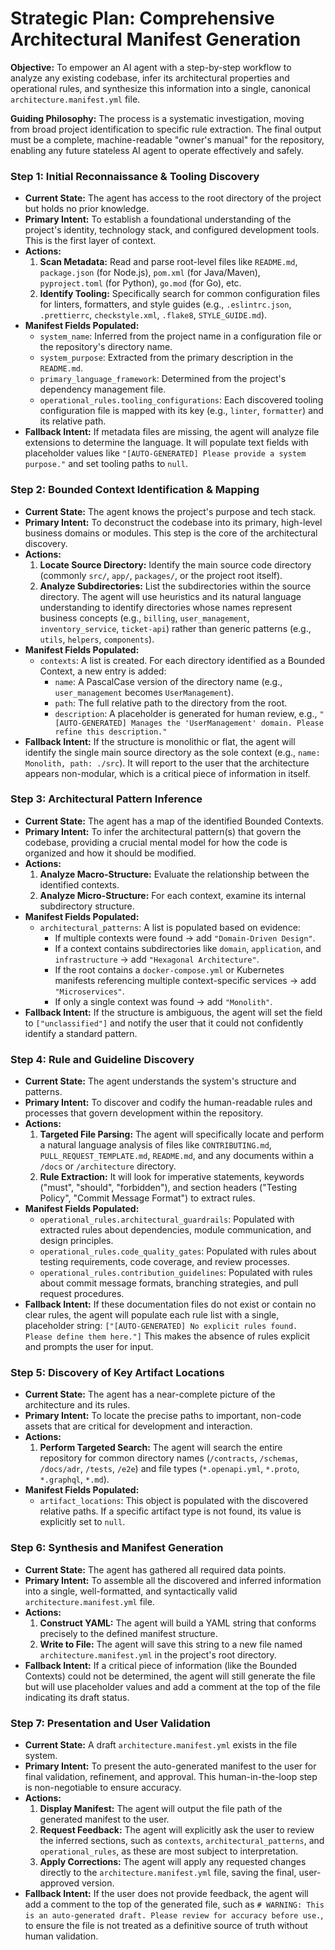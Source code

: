 # Strategic Plan: Comprehensive Architectural Manifest Generation 

**Objective:** To empower an AI agent with a step-by-step workflow to analyze any existing codebase, infer its architectural properties and operational rules, and synthesize this information into a single, canonical `architecture.manifest.yml` file.

**Guiding Philosophy:** The process is a systematic investigation, moving from broad project identification to specific rule extraction. The final output must be a complete, machine-readable "owner's manual" for the repository, enabling any future stateless AI agent to operate effectively and safely.

### Step 1: Initial Reconnaissance & Tooling Discovery

*   **Current State:** The agent has access to the root directory of the project but holds no prior knowledge.
*   **Primary Intent:** To establish a foundational understanding of the project's identity, technology stack, and configured development tools. This is the first layer of context.
*   **Actions:**
    1.  **Scan Metadata:** Read and parse root-level files like `README.md`, `package.json` (for Node.js), `pom.xml` (for Java/Maven), `pyproject.toml` (for Python), `go.mod` (for Go), etc.
    2.  **Identify Tooling:** Specifically search for common configuration files for linters, formatters, and style guides (e.g., `.eslintrc.json`, `.prettierrc`, `checkstyle.xml`, `.flake8`, `STYLE_GUIDE.md`).
*   **Manifest Fields Populated:**
    *   `system_name`: Inferred from the project name in a configuration file or the repository's directory name.
    *   `system_purpose`: Extracted from the primary description in the `README.md`.
    *   `primary_language_framework`: Determined from the project's dependency management file.
    *   `operational_rules.tooling_configurations`: Each discovered tooling configuration file is mapped with its key (e.g., `linter`, `formatter`) and its relative path.
*   **Fallback Intent:** If metadata files are missing, the agent will analyze file extensions to determine the language. It will populate text fields with placeholder values like `"[AUTO-GENERATED] Please provide a system purpose."` and set tooling paths to `null`.

### Step 2: Bounded Context Identification & Mapping

*   **Current State:** The agent knows the project's purpose and tech stack.
*   **Primary Intent:** To deconstruct the codebase into its primary, high-level business domains or modules. This step is the core of the architectural discovery.
*   **Actions:**
    1.  **Locate Source Directory:** Identify the main source code directory (commonly `src/`, `app/`, `packages/`, or the project root itself).
    2.  **Analyze Subdirectories:** List the subdirectories within the source directory. The agent will use heuristics and its natural language understanding to identify directories whose names represent business concepts (e.g., `billing`, `user_management`, `inventory_service`, `ticket-api`) rather than generic patterns (e.g., `utils`, `helpers`, `components`).
*   **Manifest Fields Populated:**
    *   `contexts`: A list is created. For each directory identified as a Bounded Context, a new entry is added:
        *   `name`: A PascalCase version of the directory name (e.g., `user_management` becomes `UserManagement`).
        *   `path`: The full relative path to the directory from the root.
        *   `description`: A placeholder is generated for human review, e.g., `"[AUTO-GENERATED] Manages the 'UserManagement' domain. Please refine this description."`
*   **Fallback Intent:** If the structure is monolithic or flat, the agent will identify the single main source directory as the sole context (e.g., `name: Monolith, path: ./src`). It will report to the user that the architecture appears non-modular, which is a critical piece of information in itself.

### Step 3: Architectural Pattern Inference

*   **Current State:** The agent has a map of the identified Bounded Contexts.
*   **Primary Intent:** To infer the architectural pattern(s) that govern the codebase, providing a crucial mental model for how the code is organized and how it should be modified.
*   **Actions:**
    1.  **Analyze Macro-Structure:** Evaluate the relationship between the identified contexts.
    2.  **Analyze Micro-Structure:** For each context, examine its internal subdirectory structure.
*   **Manifest Fields Populated:**
    *   `architectural_patterns`: A list is populated based on evidence:
        *   If multiple contexts were found -> add `"Domain-Driven Design"`.
        *   If a context contains subdirectories like `domain`, `application`, and `infrastructure` -> add `"Hexagonal Architecture"`.
        *   If the root contains a `docker-compose.yml` or Kubernetes manifests referencing multiple context-specific services -> add `"Microservices"`.
        *   If only a single context was found -> add `"Monolith"`.
*   **Fallback Intent:** If the structure is ambiguous, the agent will set the field to `["unclassified"]` and notify the user that it could not confidently identify a standard pattern.

### Step 4: Rule and Guideline Discovery

*   **Current State:** The agent understands the system's structure and patterns.
*   **Primary Intent:** To discover and codify the human-readable rules and processes that govern development within the repository.
*   **Actions:**
    1.  **Targeted File Parsing:** The agent will specifically locate and perform a natural language analysis of files like `CONTRIBUTING.md`, `PULL_REQUEST_TEMPLATE.md`, `README.md`, and any documents within a `/docs` or `/architecture` directory.
    2.  **Rule Extraction:** It will look for imperative statements, keywords ("must", "should", "forbidden"), and section headers ("Testing Policy", "Commit Message Format") to extract rules.
*   **Manifest Fields Populated:**
    *   `operational_rules.architectural_guardrails`: Populated with extracted rules about dependencies, module communication, and design principles.
    *   `operational_rules.code_quality_gates`: Populated with rules about testing requirements, code coverage, and review processes.
    *   `operational_rules.contribution_guidelines`: Populated with rules about commit message formats, branching strategies, and pull request procedures.
*   **Fallback Intent:** If these documentation files do not exist or contain no clear rules, the agent will populate each rule list with a single, placeholder string: `["[AUTO-GENERATED] No explicit rules found. Please define them here."]` This makes the absence of rules explicit and prompts the user for input.

### Step 5: Discovery of Key Artifact Locations

*   **Current State:** The agent has a near-complete picture of the architecture and its rules.
*   **Primary Intent:** To locate the precise paths to important, non-code assets that are critical for development and interaction.
*   **Actions:**
    1.  **Perform Targeted Search:** The agent will search the entire repository for common directory names (`/contracts`, `/schemas`, `/docs/adr`, `/tests`, `/e2e`) and file types (`*.openapi.yml`, `*.proto`, `*.graphql`, `*.md`).
*   **Manifest Fields Populated:**
    *   `artifact_locations`: This object is populated with the discovered relative paths. If a specific artifact type is not found, its value is explicitly set to `null`.

### Step 6: Synthesis and Manifest Generation

*   **Current State:** The agent has gathered all required data points.
*   **Primary Intent:** To assemble all the discovered and inferred information into a single, well-formatted, and syntactically valid `architecture.manifest.yml` file.
*   **Actions:**
    1.  **Construct YAML:** The agent will build a YAML string that conforms precisely to the defined manifest structure.
    2.  **Write to File:** The agent will save this string to a new file named `architecture.manifest.yml` in the project's root directory.
*   **Fallback Intent:** If a critical piece of information (like the Bounded Contexts) could not be determined, the agent will still generate the file but will use placeholder values and add a comment at the top of the file indicating its draft status.

### Step 7: Presentation and User Validation

*   **Current State:** A draft `architecture.manifest.yml` exists in the file system.
*   **Primary Intent:** To present the auto-generated manifest to the user for final validation, refinement, and approval. This human-in-the-loop step is non-negotiable to ensure accuracy.
*   **Actions:**
    1.  **Display Manifest:** The agent will output the file path of the generated manifest to the user.
    2.  **Request Feedback:** The agent will explicitly ask the user to review the inferred sections, such as `contexts`, `architectural_patterns`, and `operational_rules`, as these are most subject to interpretation.
    3.  **Apply Corrections:** The agent will apply any requested changes directly to the `architecture.manifest.yml` file, saving the final, user-approved version.
*   **Fallback Intent:** If the user does not provide feedback, the agent will add a comment to the top of the generated file, such as `# WARNING: This is an auto-generated draft. Please review for accuracy before use.`, to ensure the file is not treated as a definitive source of truth without human validation.
